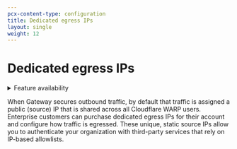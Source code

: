 ```yaml
---
pcx-content-type: configuration
title: Dedicated egress IPs
layout: single
weight: 12
---
```


# Dedicated egress IPs

<details>
<summary>Feature availability</summary>
<div>

Dedicated egress IPs are only available on Enterprise plans.

</div>
</details>

When Gateway secures outbound traffic, by default that traffic is assigned a public (source) IP that is shared across all Cloudflare WARP users. Enterprise customers can purchase dedicated egress IPs for their account and configure how traffic is egressed. These unique, static source IPs allow you to authenticate your organization with third-party services that rely on IP-based allowlists.
